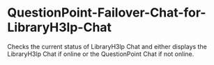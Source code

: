 # QuestionPoint-Failover-Chat-for-LibraryH3lp-Chat
Checks the current status of LibraryH3lp Chat and either displays the LibraryH3lp Chat if online or the QuestionPoint Chat if not online.
